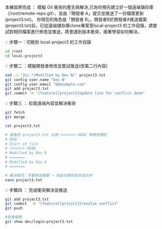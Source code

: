 本練習將完成 ：
模擬 Git 衝突的產生與解決,已為你預先建立好一個遠端儲存庫（/root/remote-repo.git），並由「開發者 A」提交並推送了一份檔案更新(project3.txt)。
你現在的角色是「開發者 B」，開發者B於開發者A推送檔案(project3.txt)前，已從遠端儲存庫clone專案至local-project3 的工作目錄，請嘗試對相同檔案進行修改並推送，將會遇到版本衝突，接著學習如何解決。

💡 步驟一：切換到 local-project3 的工作目錄

```bash
cd /root
cd local-project3

```

💡 步驟二 ：模擬開發者修改並嘗試推送(改第二行內容)

```bash
sed -i '2s/.*/Modified by Dev B/' project3.txt
git config user.name "Dev B"
git config user.email "b@example.com"
git add project3.txt
git commit -m "[feature][project3]Update line for conflict demo"

```

💡 步驟三 ： 拉取遠端內容並解決衝突

```bash
git fetch
git merge

cat project3.txt

# 會看到 project3.txt 出現 <<<<<<< HEAD 等衝突標記
# 例如：
# Start of file
# >>>>>>> HEAD
# Modified by Dev B
# =======
# Modified by Dev A
# <<<<<<<

# 解決衝突：手動修改檔案 → 保留你要的版本或合併
nano project3.txt

```

💡 步驟四 ： 完成衝突解決並推送

```bash
git add project3.txt
git commit  -m "[feature][project3]resolve conflict"
git push

#查看檔案
git show dev/login:project3.txt 
```


